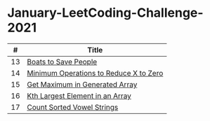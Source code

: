 # January-LeetCoding-Challenge-2021

| # | Title 
|---| ----- 
|13|[Boats to Save People](https://leetcode.com/explore/challenge/card/january-leetcoding-challenge-2021/580/week-2-january-8th-january-14th/3602/)|
|14|[Minimum Operations to Reduce X to Zero](https://leetcode.com/explore/challenge/card/january-leetcoding-challenge-2021/580/week-2-january-8th-january-14th/3603/)
|15|[Get Maximum in Generated Array](https://leetcode.com/explore/challenge/card/january-leetcoding-challenge-2021/581/week-3-january-15th-january-21st/3605/)
|16|[Kth Largest Element in an Array](https://leetcode.com/explore/challenge/card/january-leetcoding-challenge-2021/581/week-3-january-15th-january-21st/3606/)
|17|[Count Sorted Vowel Strings](https://leetcode.com/explore/challenge/card/january-leetcoding-challenge-2021/581/week-3-january-15th-january-21st/3607/)
